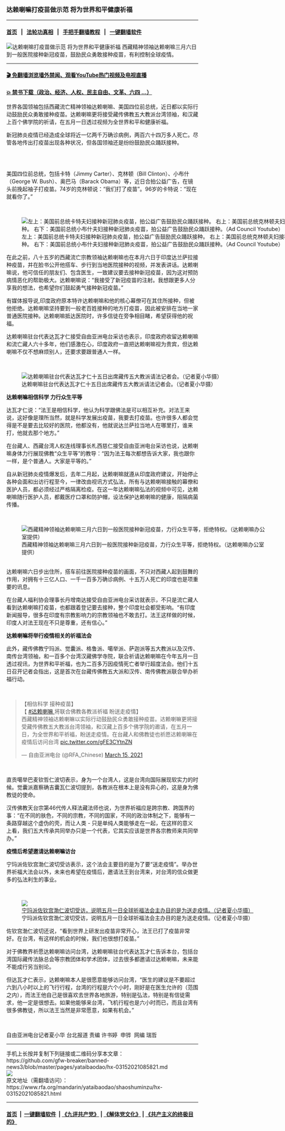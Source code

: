 ### 达赖喇嘛打疫苗做示范  将为世界和平健康祈福
------------------------

#### [首页](https://github.com/gfw-breaker/banned-news3/blob/master/README.md) &nbsp;&nbsp;|&nbsp;&nbsp; [法轮功真相](https://github.com/begood0513/basic/blob/master/README.md)  &nbsp;&nbsp;|&nbsp;&nbsp; [手把手翻墙教程](https://github.com/gfw-breaker/guides/wiki)  &nbsp;&nbsp;|&nbsp;&nbsp; [一键翻墙软件](https://github.com/gfw-breaker/nogfw/blob/master/README.md)  



<div id="headerimg">
 <img alt="达赖喇嘛打疫苗做示范  将为世界和平健康祈福" src="https://www.rfa.org/mandarin/yataibaodao/shaoshuminzu/hx-03152021085821.html/@@images/b5be6bfe-2668-4c5b-8caf-55ebe8f74b25.jpeg" title="达赖喇嘛打疫苗做示范  将为世界和平健康祈福"/>
 <span class="lead_image_caption">
  西藏精神领袖达赖喇嘛三月六日到一般医院接种新冠疫苗，鼓励民众勇敢接种疫苗，有利控制全球疫情。
 </span>
 <!-- zoomattribute -->
</div>

<hr/>


#### [ 🎬  免翻墙浏览墙外禁闻、观看YouTube热门视频及电视直播](https://github.com/gfw-breaker/HelloWorld)

#### [ 💥  禁书下载（政治、经济、人权、民主自由、文革、六四 ...）](https://github.com/gfw-breaker/books/blob/master/README.md)

<div id="storytext">
 <p>
  世界各国领袖包括西藏流亡精神领袖达赖喇嘛、美国四位前总统，近日都以实际行动鼓励民众勇敢接种疫苗。达赖喇嘛更将接受藏传佛教五大教派台湾领袖，和汉藏上百个佛学院的祈请，在五月一日透过视频为全世界和平和健康祈福。
 </p>
 <p>
  新冠肺炎疫情已经造成全球将近一亿两千万确诊病例，两百六十四万多人死亡。尽管各地传出打疫苗出现各种状况，但各国领袖还是纷纷鼓励民众踊跃接种。
 </p>
 <p>
  <br/>
 </p>
 <p>
  <br/>
  美国四位前总统，包括卡特（Jimmy Carter）、克林顿（Bill Clinton）、小布什（George W. Bush）、奥巴马（Barack Obama）等，近日合拍公益广告，在镜头前挽起袖子打疫苗。74岁的克林顿说：“我们打了疫苗”。96岁的卡特说：“现在就看你了。”
 </p>
 <p>
  <br/>
 </p>
 <p>
  <figure class="image-richtext image-inline captioned" style="width:1500px;">
   <img alt="左上：美国前总统卡特夫妇接种新冠肺炎疫苗，拍公益广告鼓励民众踊跃接种。  右上：美国前总统克林顿夫妇接种新冠肺炎疫苗，拍公益广告鼓励民众踊跃接种。  左下：美国前总统小布什夫妇接种新冠肺炎疫苗，拍公益广告鼓励民众踊跃接种。  右下：美国前总统小布什夫妇接种新冠肺炎疫苗，拍公益广告鼓励民众踊跃接种。（Ad Council Youtube）" src="https://www.rfa.org/mandarin/yataibaodao/shaoshuminzu/hx-03152021085821.html/4-7.jpg/@@images/8f13928f-55e6-458e-9654-68e29352d9c0.jpeg" title="4-7.jpg"/>
   <figcaption class="image-caption">
    左上：美国前总统卡特夫妇接种新冠肺炎疫苗，拍公益广告鼓励民众踊跃接种。  右上：美国前总统克林顿夫妇接种新冠肺炎疫苗，拍公益广告鼓励民众踊跃接种。  左下：美国前总统小布什夫妇接种新冠肺炎疫苗，拍公益广告鼓励民众踊跃接种。  右下：美国前总统小布什夫妇接种新冠肺炎疫苗，拍公益广告鼓励民众踊跃接种。（Ad Council Youtube）
   </figcaption>
   <small>
   </small>
  </figure>
 </p>
 <p>
  在此之前，八十五岁的西藏流亡宗教领袖达赖喇嘛也在本月六日于印度达兰萨拉接种疫苗，并在脸书公开他搭车、步行到当地医院接种的视频，并发表讲话。达赖喇嘛说，他可信任的朋友们、包含医生，一致建议要去接种新冠疫苗，因为这对预防病情恶化的帮助极大。达赖喇嘛说：“我接受了新冠疫苗的注射。我想跟更多人分享我的想法，也希望你们鼓起勇气接种新冠疫苗。”
 </p>
 <p>
  有媒体报导说,印度政府原本特许达赖喇嘛和他的核心幕僚可在其住所接种，但被他拒绝。达赖喇嘛坚持要到一般老百姓接种的地方打疫苗，因此被安排在当地一家普通医院接种。达赖喇嘛抵达医院时，许多信徒在旁争相目睹，希望获得他的祝福。
 </p>
 <p>
  达赖喇嘛驻台代表达瓦才仁接受自由亚洲电台采访也表示，印度政府收留达赖喇嘛和流亡藏人六十多年，他们感激在心，印度政府一直把达赖喇嘛视为贵宾，但达赖喇嘛不仅不想麻烦别人，还要求要跟普通人一样。
 </p>
 <p>
  <br/>
 </p>
 <p>
  <figure class="image-richtext image-inline captioned" style="width:640px;">
   <img alt="达赖喇嘛驻台代表达瓦才仁十五日出席藏传五大教派请法记者会。（记者夏小华摄）" src="https://www.rfa.org/mandarin/yataibaodao/shaoshuminzu/hx-03152021085821.html/9.png/@@images/872cc674-f512-449b-80e8-d1ecd683cf28.png" title="9.png"/>
   <figcaption class="image-caption">
    达赖喇嘛驻台代表达瓦才仁十五日出席藏传五大教派请法记者会。（记者夏小华摄）
   </figcaption>
   <small>
   </small>
  </figure>
 </p>
 <p>
  <strong>
   达赖喇嘛相信科学 力行众生平等
  </strong>
 </p>
 <p>
  达瓦才仁说：“法王是相信科学，他认为科学跟佛法是可以相互补充。对法王来说，这好像是理所当然，就是科学发展出疫苗，我要去打疫苗。也许很多人都会觉得是不是要去比较好的医院，他都没有，他就说达兰萨拉当地人在哪里打，谁来打，他就去那个地方。”
 </p>
 <p>
  在台藏人、西藏台湾人权连线理事长札西慈仁接受自由亚洲电台采访也说，达赖喇嘛身体力行展现佛教“众生平等”的教导：“因为法王每次都想告诉大家，我也跟你一样，是个普通人。大家是平等的。”
 </p>
 <p>
  自从新冠肺炎疫情爆发后，去年二月起，达赖喇嘛就遵从印度政府建议，开始停止各种会面和出访行程至今，一律改由视讯方式弘法，所有与达赖喇嘛接触的幕僚和医护人员，都必须经过严格隔离检疫。在这一年达赖喇嘛弘法的视频中可见，达赖喇嘛随行医护人员，都戴医疗口罩和防护帽，设法保护达赖喇嘛的健康，阻隔病菌传播。
 </p>
 <p>
  <br/>
 </p>
 <p>
  <figure class="image-richtext image-inline captioned" style="width:640px;">
   <img alt="西藏精神领袖达赖喇嘛三月六日到一般医院接种新冠疫苗，力行众生平等，拒绝特权。（达赖喇嘛办公室提供）" src="https://www.rfa.org/mandarin/yataibaodao/shaoshuminzu/hx-03152021085821.html/2.jpg/@@images/ec739ce5-8df4-47c1-b771-bb6e3991e027.jpeg" title="2.jpg"/>
   <figcaption class="image-caption">
    西藏精神领袖达赖喇嘛三月六日到一般医院接种新冠疫苗，力行众生平等，拒绝特权。（达赖喇嘛办公室提供）
   </figcaption>
   <small>
   </small>
  </figure>
 </p>
 <p>
  <br/>
  达赖喇嘛六日步出住所，搭车前往医院接种疫苗的画面，不只对西藏人起到鼓舞的作用，对拥有十三亿人口、一千一百多万确诊病例、十五万人死亡的印度也是项重要的讯息。
 </p>
 <p>
  在台藏人福利协会理事长丹增南达接受自由亚洲电台采访就表示，不只是流亡藏人看到达赖喇嘛打疫苗，也都跟着登记要去接种，整个印度社会都受影响。“有印度新闻报导，很多在印度有宗教影响力的宗教领袖也不敢去打。法王这样做的时候，印度人对法王现在不只是尊重，还有信心。”
 </p>
 <p>
  <strong>
   达赖喇嘛将举行疫情相关的祈福法会
  </strong>
 </p>
 <p>
  此外，藏传佛教宁玛派、觉囊派、格鲁派、噶举派、萨迦派等五大教派以及汉传、南传台湾领袖，和一百多个台湾汉藏佛学寺院，联合祈请达赖喇嘛在今年五月一日透过视讯，为世界和平祈福，也为二百多万因疫情死亡者举行超度法会。他们十五日召开记者会指出，这是首次在台藏传佛教五大派和汉传、南传佛教派联合举办祈福行动。
 </p>
 <p>
  <br/>
 </p>
 <blockquote class="twitter-tweet">
  <p dir="ltr" lang="zh">
   【相信科学 接种疫苗】
   <br/>
   【
   <a href="https://twitter.com/hashtag/%E8%BE%BE%E8%B5%96%E5%96%87%E5%98%9B?src=hash&amp;ref_src=twsrc%5Etfw">
    #达赖喇嘛
   </a>
   将联合佛教各教派祈福 盼送走疫情】
   <br/>
   西藏精神领袖达赖喇嘛以实际行动鼓励民众勇敢接种疫苗。达赖喇嘛更将接受藏传佛教五大教派台湾领袖，和汉藏上百多个佛学院的邀请，在五月一日，为全世界和平祈福，盼送走疫情。在台藏人和佛教徒也祈愿达赖喇嘛在疫情后访问台湾
   <a href="https://t.co/gFE3CYtnZN">
    pic.twitter.com/gFE3CYtnZN
   </a>
  </p>
  — 自由亚洲电台 (@RFA_Chinese)
  <a href="https://twitter.com/RFA_Chinese/status/1371424495936753665?ref_src=twsrc%5Etfw">
   March 15, 2021
  </a>
 </blockquote>
 <p>
 </p>
 <p>
  <br/>
 </p>
 <p>
  直贡噶举巴麦钦哲仁波切表示，身为一个台湾人，这是台湾向国际展现软实力的时候。觉囊派嘉察确吉囊瓦仁波切提到，各教派在根本上是没有异心的，这是身为佛教徒的使命。
 </p>
 <p>
  汉传佛教天台宗第46代传人释法藏法师也说，为世界祈福应是跨宗教、跨国界的事：“在不同的肤色，不同的宗教，不同的国家，不同的政治体制之下，能够有一条路穿越这个虚伪的壳，而让人类 - 只是单纯人类能够走在一起，在这样的意义上看，我们五大传承共同举办只是一个代表，它其实应该是世界各宗教师来共同举办。”
 </p>
 <p>
  <strong>
   疫情后希望邀请达赖喇嘛访台
  </strong>
 </p>
 <p>
  宁玛派佐钦宫渤仁波切受访表示，这个法会主要目的是为了要“送走疫情”。举办世界祈福大法会以外，未来也希望在疫情后，邀请法王到台湾来，对台湾的信众做更多的弘法利生的事业。
 </p>
 <p>
  <br/>
 </p>
 <p>
  <figure class="image-richtext image-inline captioned" style="width:622px;">
   <a href="https://www.rfa.org/mandarin/yataibaodao/shaoshuminzu/hx-03152021085821.html/10.png" rel="lightbox">
    <img alt="宁玛派佐钦宫渤仁波切受访，说明五月一日全球祈福法会主办目的是为送走疫情。（记者夏小华摄）" src="https://www.rfa.org/mandarin/yataibaodao/shaoshuminzu/hx-03152021085821.html/10.png/@@images/292fde0b-0db7-4608-8f0c-15ce45e8e628.png" title="10.png"/>
   </a>
   <figcaption class="image-caption">
    宁玛派佐钦宫渤仁波切受访，说明五月一日全球祈福法会主办目的是为送走疫情。（记者夏小华摄）
   </figcaption>
   <small>
   </small>
  </figure>
 </p>
 <p>
  佐钦宫渤仁波切还说，“看到世界上研发出疫苗非常开心，法王已打了疫苗非常好。在台湾，有这样的机会的时候，我们也很想打疫苗。”
 </p>
 <p>
  对于佛教界祈愿达赖喇嘛访问台湾，达赖喇嘛驻台代表达瓦才仁告诉本台，包括台湾国际藏传法脉总会等宗教团体和学术团体，过去很多都邀请过达赖喇嘛，未来能不能成行另当别论。
 </p>
 <p>
  但达瓦才仁表示，达赖喇嘛本人是很愿意能够访问台湾，“医生的建议是不要超过六到八小时以上的飞行行程，台湾的行程是六个小时，刚好是在医生允许的（范围之内），而法王他自己是很喜欢去世界各地旅游，特别是弘法，特别是有信徒需求，他一定是很想去。如果他能够来台湾，飞机行程也是六小时而已，而且台湾有很多佛教徒，所以法王当然是非常愿意，如果有机会。”
 </p>
 <p>
  <br/>
 </p>
 <p>
  自由亚洲电台记者夏小华 台北报道 责编 许书婷  申铧  网编 瑞哲
  <strong>
  </strong>
 </p>
</div>

<hr/>
手机上长按并复制下列链接或二维码分享本文章：<br/>
https://github.com/gfw-breaker/banned-news3/blob/master/pages/yataibaodao/hx-03152021085821.md <br/>
<a href='https://github.com/gfw-breaker/banned-news3/blob/master/pages/yataibaodao/hx-03152021085821.md'><img src='https://github.com/gfw-breaker/banned-news3/blob/master/pages/yataibaodao/hx-03152021085821.md.png'/></a> <br/>
原文地址（需翻墙访问）：https://www.rfa.org/mandarin/yataibaodao/shaoshuminzu/hx-03152021085821.html


------------------------
#### [首页](https://github.com/gfw-breaker/banned-news3/blob/master/README.md) &nbsp;|&nbsp; [一键翻墙软件](https://github.com/gfw-breaker/nogfw/blob/master/README.md) &nbsp;| [《九评共产党》](https://github.com/gfw-breaker/9ping.md/blob/master/README.md#九评之一评共产党是什么) | [《解体党文化》](https://github.com/gfw-breaker/jtdwh.md/blob/master/README.md) | [《共产主义的终极目的》](https://github.com/gfw-breaker/gczydzjmd.md/blob/master/README.md)


<img src='http://gfw-breaker.win/banned-news3/pages/yataibaodao/hx-03152021085821.md' width='0px' height='0px'/>